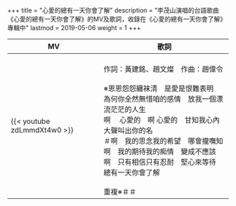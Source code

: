 +++
title = "心愛的總有一天你會了解"
description = "李茂山演唱的台語歌曲《心愛的總有一天你會了解》的MV及歌詞，收錄在《心愛的總有一天你會了解》專輯中"
lastmod = 2019-05-06
weight = 1
+++

MV  | 歌詞  
--------------|-------
{{< youtube zdLmmdXt4w0 >}}|<br/>作詞：黃建銘、趙文燦　作曲：趙偉令<br/><br/>※恩恩怨怨纏袜清　是愛是恨難表明<br/>為何你全然無惜咱的感情　放我一個漂流茫茫的人生<br/>啊　 心愛的　啊    心愛的　甘知我心內大聲叫出你的名<br/>＃啊　我的思念我的希望　哪會攏嘸知<br/>啊　我的期待我的痴情　變成不應該<br/>啊　只有相信只有忍耐　堅心來等待　總有一天你會了解<br/><br/>重複※＃＃